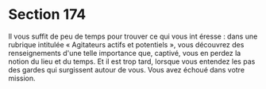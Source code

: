 # Section 174

Il vous suffit de peu de temps pour trouver ce qui vous int éresse :
dans une rubrique intitulée « Agitateurs actifs et potentiels »,
vous découvrez des renseignements d'une telle importance que,
captivé, vous en perdez la notion du lieu et du temps. Et il est
trop tard, lorsque vous entendez les pas des gardes qui  surgissent
autour de vous. Vous avez échoué dans votre mission.
